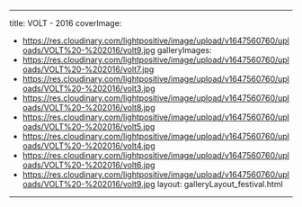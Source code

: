
---
title: VOLT - 2016
coverImage:
  - https://res.cloudinary.com/lightpositive/image/upload/v1647560760/uploads/VOLT%20-%202016/volt9.jpg
galleryImages:
   - https://res.cloudinary.com/lightpositive/image/upload/v1647560760/uploads/VOLT%20-%202016/volt7.jpg
   - https://res.cloudinary.com/lightpositive/image/upload/v1647560760/uploads/VOLT%20-%202016/volt3.jpg
   - https://res.cloudinary.com/lightpositive/image/upload/v1647560760/uploads/VOLT%20-%202016/volt8.jpg
   - https://res.cloudinary.com/lightpositive/image/upload/v1647560760/uploads/VOLT%20-%202016/volt5.jpg
   - https://res.cloudinary.com/lightpositive/image/upload/v1647560760/uploads/VOLT%20-%202016/volt4.jpg
   - https://res.cloudinary.com/lightpositive/image/upload/v1647560760/uploads/VOLT%20-%202016/volt6.jpg
   - https://res.cloudinary.com/lightpositive/image/upload/v1647560760/uploads/VOLT%20-%202016/volt9.jpg
layout: galleryLayout_festival.html
---
